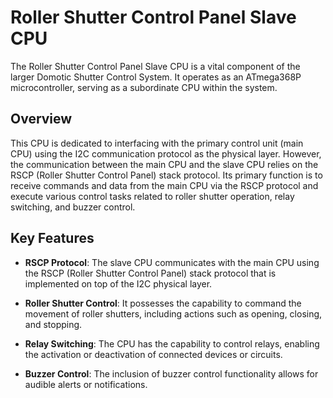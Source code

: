 # Roller Shutter Control Panel Slave CPU

The Roller Shutter Control Panel Slave CPU is a vital component of the larger Domotic Shutter Control System. It operates as an ATmega368P microcontroller, serving as a subordinate CPU within the system.

## Overview

This CPU is dedicated to interfacing with the primary control unit (main CPU) using the I2C communication protocol as the physical layer. However, the communication between the main CPU and the slave CPU relies on the RSCP (Roller Shutter Control Panel) stack protocol. Its primary function is to receive commands and data from the main CPU via the RSCP protocol and execute various control tasks related to roller shutter operation, relay switching, and buzzer control.

## Key Features

- **RSCP Protocol**: The slave CPU communicates with the main CPU using the RSCP (Roller Shutter Control Panel) stack protocol that is implemented on top of the I2C physical layer.

- **Roller Shutter Control**: It possesses the capability to command the movement of roller shutters, including actions such as opening, closing, and stopping.

- **Relay Switching**: The CPU has the capability to control relays, enabling the activation or deactivation of connected devices or circuits.

- **Buzzer Control**: The inclusion of buzzer control functionality allows for audible alerts or notifications.